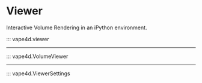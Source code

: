 # Viewer

Interactive Volume Rendering in an iPython environment.

::: vape4d.viewer

---

::: vape4d.VolumeViewer

---

::: vape4d.ViewerSettings
